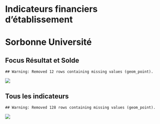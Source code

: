 Indicateurs financiers d’établissement
================

# Sorbonne Université

## Focus Résultat et Solde

    ## Warning: Removed 12 rows containing missing values (geom_point).

![](sorbonne_université_files/figure-gfm/etab.focus-1.png)<!-- -->

## Tous les indicateurs

    ## Warning: Removed 128 rows containing missing values (geom_point).

![](sorbonne_université_files/figure-gfm/etab-1.png)<!-- -->
